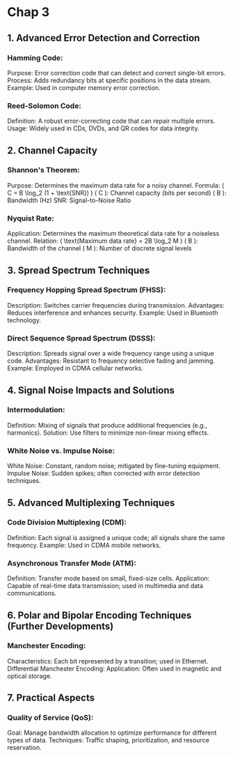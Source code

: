 # Chap 3

## 1. Advanced Error Detection and Correction

### Hamming Code:

Purpose: Error correction code that can detect and correct single-bit errors.
Process: Adds redundancy bits at specific positions in the data stream.
Example: Used in computer memory error correction.

### Reed-Solomon Code:

Definition: A robust error-correcting code that can repair multiple errors.
Usage: Widely used in CDs, DVDs, and QR codes for data integrity.

## 2. Channel Capacity

### Shannon's Theorem:

Purpose: Determines the maximum data rate for a noisy channel.
Formula: ( C = B \log_2 (1 + \text{SNR}) )
( C ): Channel capacity (bits per second)
( B ): Bandwidth (Hz)
SNR: Signal-to-Noise Ratio

### Nyquist Rate:

Application: Determines the maximum theoretical data rate for a noiseless channel.
Relation: ( \text{Maximum data rate} = 2B \log_2 M )
( B ): Bandwidth of the channel
( M ): Number of discrete signal levels

## 3. Spread Spectrum Techniques

### Frequency Hopping Spread Spectrum (FHSS):

Description: Switches carrier frequencies during transmission.
Advantages: Reduces interference and enhances security.
Example: Used in Bluetooth technology.

### Direct Sequence Spread Spectrum (DSSS):

Description: Spreads signal over a wide frequency range using a unique code.
Advantages: Resistant to frequency selective fading and jamming.
Example: Employed in CDMA cellular networks.

## 4. Signal Noise Impacts and Solutions

### Intermodulation:

Definition: Mixing of signals that produce additional frequencies (e.g., harmonics).
Solution: Use filters to minimize non-linear mixing effects.

### White Noise vs. Impulse Noise:

White Noise: Constant, random noise; mitigated by fine-tuning equipment.
Impulse Noise: Sudden spikes; often corrected with error detection techniques.

## 5. Advanced Multiplexing Techniques

### Code Division Multiplexing (CDM):

Definition: Each signal is assigned a unique code; all signals share the same frequency.
Example: Used in CDMA mobile networks.

### Asynchronous Transfer Mode (ATM):

Definition: Transfer mode based on small, fixed-size cells.
Application: Capable of real-time data transmission; used in multimedia and data communications.

## 6. Polar and Bipolar Encoding Techniques (Further Developments)

### Manchester Encoding:
Characteristics: Each bit represented by a transition; used in Ethernet.
Differential Manchester Encoding:
Application: Often used in magnetic and optical storage.

## 7. Practical Aspects

### Quality of Service (QoS):

Goal: Manage bandwidth allocation to optimize performance for different types of data.
Techniques: Traffic shaping, prioritization, and resource reservation.





